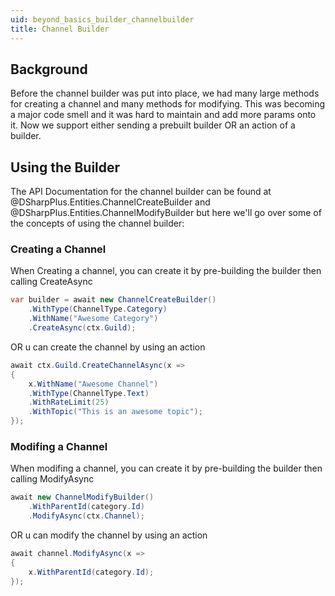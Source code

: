```yaml
---
uid: beyond_basics_builder_channelbuilder
title: Channel Builder
---
```


## Background
Before the channel builder was put into place, we had many large methods for creating a channel and many methods for modifying.  This
was becoming a major code smell and it was hard to maintain and add more params onto it. Now we support either sending a prebuilt 
builder OR an action of a builder.  

## Using the Builder
The API Documentation for the channel builder can be found at @DSharpPlus.Entities.ChannelCreateBuilder and @DSharpPlus.Entities.ChannelModifyBuilder but here we'll go over some of the concepts of using the
channel builder:

### Creating a Channel
When Creating a channel, you can create it by pre-building the builder then calling CreateAsync 
```cs
var builder = await new ChannelCreateBuilder()
    .WithType(ChannelType.Category)
    .WithName("Awesome Category")
    .CreateAsync(ctx.Guild);
```
OR u can create the channel by using an action

```cs
await ctx.Guild.CreateChannelAsync(x =>
{
    x.WithName("Awesome Channel")
    .WithType(ChannelType.Text)
    .WithRateLimit(25)
    .WithTopic("This is an awesome topic");
});
```

### Modifing a Channel

When modifing a channel, you can create it by pre-building the builder then calling ModifyAsync 
```cs 
await new ChannelModifyBuilder()
    .WithParentId(category.Id)
    .ModifyAsync(ctx.Channel);
```

OR u can modify the channel by using an action

```cs
await channel.ModifyAsync(x =>
{
    x.WithParentId(category.Id);
});
```